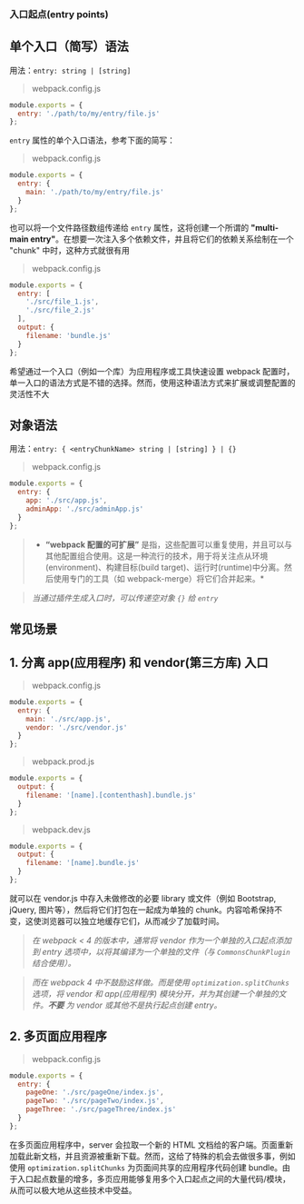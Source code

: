 ### 入口起点(entry points)

**单个入口（简写）语法**
---

用法：`entry: string | [string]`

> webpack.config.js

```javascript
module.exports = {
  entry: './path/to/my/entry/file.js'
};
```

`entry` 属性的单个入口语法，参考下面的简写：

> webpack.config.js

```javascript
module.exports = {
  entry: {
    main: './path/to/my/entry/file.js'
  }
};
```

也可以将一个文件路径数组传递给 `entry` 属性，这将创建一个所谓的 **"multi-main entry"**。在想要一次注入多个依赖文件，并且将它们的依赖关系绘制在一个 "chunk" 中时，这种方式就很有用

> webpack.config.js

```javascript
module.exports = {
  entry: [ 
    './src/file_1.js',
    './src/file_2.js'
  ],
  output: {
    filename: 'bundle.js'
  }
};
```

希望通过一个入口（例如一个库）为应用程序或工具快速设置 webpack 配置时，单一入口的语法方式是不错的选择。然而，使用这种语法方式来扩展或调整配置的灵活性不大

**对象语法**
---

用法：`entry: { <entryChunkName> string | [string] } | {}`

> webpack.config.js

```javascript
module.exports = {
  entry: {
    app: './src/app.js',
    adminApp: './src/adminApp.js'
  }
};
```

> * **“webpack 配置的可扩展”** 是指，这些配置可以重复使用，并且可以与其他配置组合使用。这是一种流行的技术，用于将关注点从环境(environment)、构建目标(build target)、运行时(runtime)中分离。然后使用专门的工具（如 webpack-merge）将它们合并起来。*

> *当通过插件生成入口时，可以传递空对象 `{}` 给 `entry`*

**常见场景**
---

**1. 分离 app(应用程序) 和 vendor(第三方库) 入口**
---

> webpack.config.js

```javascript
module.exports = {
  entry: {
    main: './src/app.js',
    vendor: './src/vendor.js'
  }
};
```

> webpack.prod.js

```javascript
module.exports = {
  output: {
    filename: '[name].[contenthash].bundle.js'
  }
};
```

> webpack.dev.js

```javascript
module.exports = {
  output: {
    filename: '[name].bundle.js'
  }
};
```

就可以在 vendor.js 中存入未做修改的必要 library 或文件（例如 Bootstrap, jQuery, 图片等），然后将它们打包在一起成为单独的 chunk。内容哈希保持不变，这使浏览器可以独立地缓存它们，从而减少了加载时间。

> *在 webpack < 4 的版本中，通常将 vendor 作为一个单独的入口起点添加到 entry 选项中，以将其编译为一个单独的文件（与 `CommonsChunkPlugin` 结合使用）。*

> *而在 webpack 4 中不鼓励这样做。而是使用 `optimization.splitChunks` 选项，将 vendor 和 app(应用程序) 模块分开，并为其创建一个单独的文件。**不要** 为 vendor 或其他不是执行起点创建 entry。*

**2. 多页面应用程序**
---

> webpack.config.js

```javascript
module.exports = {
  entry: {
    pageOne: './src/pageOne/index.js',
    pageTwo: './src/pageTwo/index.js',
    pageThree: './src/pageThree/index.js'
  }
};
```

在多页面应用程序中，server 会拉取一个新的 HTML 文档给的客户端。页面重新加载此新文档，并且资源被重新下载。然而，这给了特殊的机会去做很多事，例如使用 `optimization.splitChunks` 为页面间共享的应用程序代码创建 bundle。由于入口起点数量的增多，多页应用能够复用多个入口起点之间的大量代码/模块，从而可以极大地从这些技术中受益。